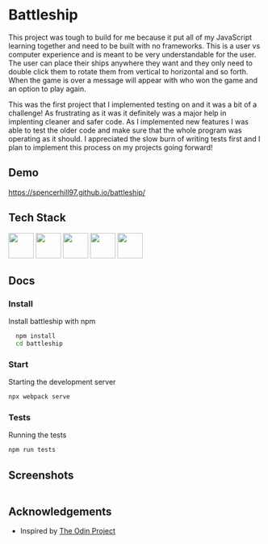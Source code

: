 
# Battleship

This project was tough to build for me because it put all of my JavaScript learning together and need to be built with no frameworks. This is a user vs computer experience and is meant to be very understandable for the user. The user can place their ships anywhere they want and they only need to double click them to rotate them from vertical to horizontal and so forth. When the game is over a message will appear with who won the game and an option to play again.

This was the first project that I implemented testing on and it was a bit of a challenge! As frustrating as it was it definitely was a major help in implenting cleaner and safer code. As I implemented new features I was able to test the older code and make sure that the whole program was operating as it should. I appreciated the slow burn of writing tests first and I plan to implement this process on my projects going forward!
## Demo

https://spencerhill97.github.io/battleship/


## Tech Stack

<div align="left">
<img src="https://cdn.jsdelivr.net/gh/devicons/devicon/icons/html5/html5-original.svg" width="50" height="50"/>
<img src="https://cdn.jsdelivr.net/gh/devicons/devicon/icons/css3/css3-original.svg" width="50" height="50" />
<img src="https://cdn.jsdelivr.net/gh/devicons/devicon/icons/javascript/javascript-original.svg" width="50" height="50">
<img src="https://cdn.jsdelivr.net/gh/devicons/devicon/icons/jest/jest-plain.svg" width="50" height="50"/>
<img src="https://cdn.jsdelivr.net/gh/devicons/devicon/icons/webpack/webpack-original-wordmark.svg" height="50"/>
          
          

          


## Docs

### Install

Install battleship with npm

```bash
  npm install
  cd battleship
```

### Start

Starting the development server

```bash
npx webpack serve

```

### Tests

Running the tests

```bash
npm run tests

```
    
## Screenshots

<img scr="https://github.com/spencerhill97/battleship/assets/113248092/59402c9c-92c9-4aac-a1af-9a74b984181d" />


## Acknowledgements

 - Inspired by [The Odin Project](https://www.theodinproject.com/lessons/node-path-javascript-weather-app](https://www.theodinproject.com/lessons/node-path-javascript-battleship)https://www.theodinproject.com/lessons/node-path-javascript-battleship)


